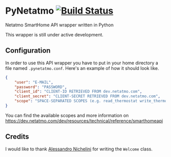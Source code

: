 # PyNetatmo [![Build Status](https://travis-ci.org/fabiocody/PyNetatmo.svg?branch=master)](https://travis-ci.org/fabiocody/PyNetatmo)
Netatmo SmartHome API wrapper written in Python

This wrapper is still under active development.

## Configuration
In order to use this API wrapper you have to put in your home directory a file named `.pynetatmo.conf`. Here's an example of how it should look like.
``` json
{
    "user": "E-MAIL",
    "password": "PASSWORD",
    "client_id": "CLIENT-ID RETRIEVED FROM dev.netatmo.com",
    "client_secret": "CLIENT-SECRET RETRIEVED FROM dev.netatmo.com",
    "scope": "SPACE-SEPARATED SCOPES (e.g. read_thermostat write_thermostat')"
}
```
You can find the available scopes and more information on https://dev.netatmo.com/dev/resources/technical/reference/smarthomeapi

## Credits
I would like to thank [Alessandro Nichelini](https://github.com/Alenichel) for writing the `Welcome` class.

